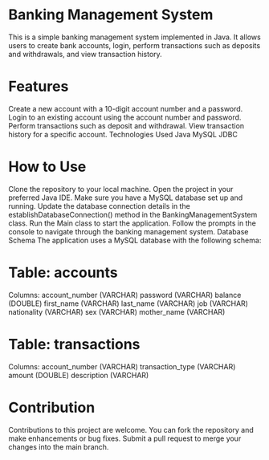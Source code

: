   # Banking Management System
This is a simple banking management system implemented in Java. It allows users to create bank accounts, login, perform transactions such as deposits and withdrawals, and view transaction history.

 # Features
Create a new account with a 10-digit account number and a password.
Login to an existing account using the account number and password.
Perform transactions such as deposit and withdrawal.
View transaction history for a specific account.
Technologies Used
Java
MySQL
JDBC
 # How to Use
Clone the repository to your local machine.
Open the project in your preferred Java IDE.
Make sure you have a MySQL database set up and running.
Update the database connection details in the establishDatabaseConnection() method in the BankingManagementSystem class.
Run the Main class to start the application.
Follow the prompts in the console to navigate through the banking management system.
Database Schema
The application uses a MySQL database with the following schema:

 # Table: accounts

Columns:
account_number (VARCHAR)
password (VARCHAR)
balance (DOUBLE)
first_name (VARCHAR)
last_name (VARCHAR)
job (VARCHAR)
nationality (VARCHAR)
sex (VARCHAR)
mother_name (VARCHAR)

 # Table: transactions

Columns:
account_number (VARCHAR)
transaction_type (VARCHAR)
amount (DOUBLE)
description (VARCHAR)
  # Contribution
Contributions to this project are welcome. You can fork the repository and make enhancements or bug fixes. Submit a pull request to merge your changes into the main branch.

